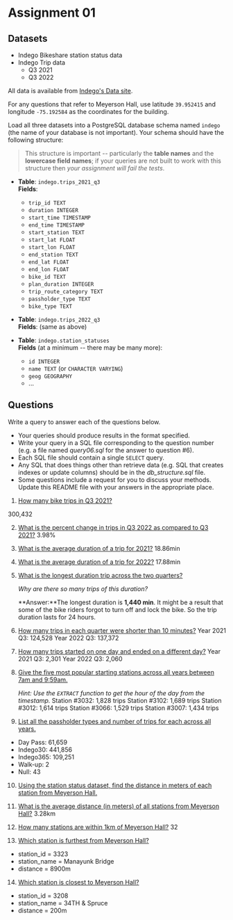 # Assignment 01

## Datasets

* Indego Bikeshare station status data
* Indego Trip data
  - Q3 2021
  - Q3 2022

All data is available from [Indego's Data site](https://www.rideindego.com/about/data/).

For any questions that refer to Meyerson Hall, use latitude `39.952415` and longitude `-75.192584` as the coordinates for the building.

Load all three datasets into a PostgreSQL database schema named `indego` (the name of your database is not important). Your schema should have the following structure:

> This structure is important -- particularly the **table names** and the **lowercase field names**; if your queries are not built to work with this structure then _your assignment will fail the tests_.

* **Table**: `indego.trips_2021_q3`  
  **Fields**:
    * `trip_id TEXT`
    * `duration INTEGER`
    * `start_time TIMESTAMP`
    * `end_time TIMESTAMP`
    * `start_station TEXT`
    * `start_lat FLOAT`
    * `start_lon FLOAT`
    * `end_station TEXT`
    * `end_lat FLOAT`
    * `end_lon FLOAT`
    * `bike_id TEXT`
    * `plan_duration INTEGER`
    * `trip_route_category TEXT`
    * `passholder_type TEXT`
    * `bike_type TEXT`

* **Table**: `indego.trips_2022_q3`  
  **Fields**: (same as above)

* **Table**: `indego.station_statuses`  
  **Fields** (at a minimum -- there may be many more):
    * `id INTEGER`
    * `name TEXT` (or `CHARACTER VARYING`)
    * `geog GEOGRAPHY`
    * ...

## Questions

Write a query to answer each of the questions below.
* Your queries should produce results in the format specified.
* Write your query in a SQL file corresponding to the question number (e.g. a file named _query06.sql_ for the answer to question #6).
* Each SQL file should contain a single `SELECT` query.
* Any SQL that does things other than retrieve data (e.g. SQL that creates indexes or update columns) should be in the _db_structure.sql_ file.
* Some questions include a request for you to discuss your methods. Update this README file with your answers in the appropriate place.


1. [How many bike trips in Q3 2021?](query01.sql)

300,432

2. [What is the percent change in trips in Q3 2022 as compared to Q3 2021?](query02.sql)
3.98%

3. [What is the average duration of a trip for 2021?](query03.sql)
18.86min

4. [What is the average duration of a trip for 2022?](query04.sql)
17.88min

5. [What is the longest duration trip across the two quarters?](query05.sql)

    _Why are there so many trips of this duration?_

    **Answer:**The longest duration is **1,440 min**. It might be a result that some of the bike riders forgot to turn off and lock the bike. So the trip duration lasts for 24 hours.

6. [How many trips in each quarter were shorter than 10 minutes?](query06.sql)
Year 2021 Q3: 124,528
Year 2022 Q3: 137,372

7. [How many trips started on one day and ended on a different day?](query07.sql)
Year 2021 Q3: 2,301
Year 2022 Q3: 2,060

8. [Give the five most popular starting stations across all years between 7am and 9:59am.](query08.sql)

    _Hint: Use the `EXTRACT` function to get the hour of the day from the timestamp._
   Station #3032: 1,828 trips
   Station #3102: 1,689 trips
   Station #3012: 1,614 trips
   Station #3066: 1,529 trips
   Station #3007: 1,434 trips

9. [List all the passholder types and number of trips for each across all years.](query09.sql)
- Day Pass: 61,659
- Indego30: 441,856
- Indego365: 109,251
- Walk-up: 2
- Null: 43

10. [Using the station status dataset, find the distance in meters of each station from Meyerson Hall.](query10.sql)

11. [What is the average distance (in meters) of all stations from Meyerson Hall?](query11.sql)
3.28km

12. [How many stations are within 1km of Meyerson Hall?](query12.sql)
32

13. [Which station is furthest from Meyerson Hall?](query13.sql)
- station_id = 3323
- station_name = Manayunk Bridge
- distance = 8900m

14. [Which station is closest to Meyerson Hall?](query14.sql)
- station_id = 3208
- station_name = 34TH & Spruce
- distance = 200m